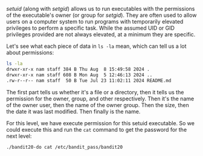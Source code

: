 *setuid* (along with *setgid*) allows us to run executables with the permissions of the executable's owner (or group for *setgid*). They are often used to allow users on a computer system to run programs with temporarily elevated privileges to perform a specific task. While the assumed UID or GID privileges provided are not always elevated, at a minimum they are specific.

Let's see what each piece of data in `ls -la` mean, which can tell us a lot about permissions:

```sh
ls -la
drwxr-xr-x nam staff 384 B Thu Aug  8 15:49:58 2024 .
drwxr-xr-x nam staff 608 B Mon Aug  5 12:46:13 2024 ..
.rw-r--r-- nam staff  50 B Tue Jul 23 11:02:11 2024 README.md
```

The first part tells us whether it's a file or a directory, then it tells us the permission for the owner, group, and other respectively. Then it's the name of the owner user, then the name of the owner group. Then the size, then the date it was last modified. Then finally is the name.

For this level, we have execute permission for this setuid executable. So we could execute this and run the `cat` command to get the password for the next level:

```sh
./bandit20-do cat /etc/bandit_pass/bandit20
```